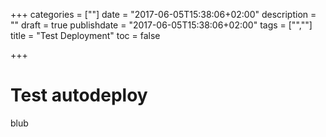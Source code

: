 +++
categories = [""]
date = "2017-06-05T15:38:06+02:00"
description = ""
draft = true
publishdate = "2017-06-05T15:38:06+02:00"
tags = ["",""]
title = "Test Deployment"
toc = false

+++

# Test autodeploy

blub
